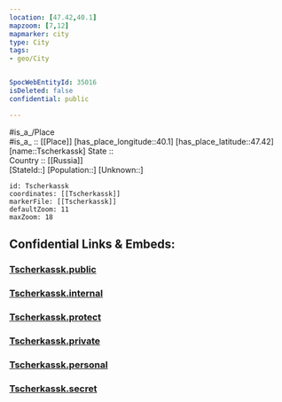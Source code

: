 ```yaml
---
location: [47.42,40.1] 
mapzoom: [7,12] 
mapmarker: city 
type: City
tags:
- geo/City


SpocWebEntityId: 35016
isDeleted: false
confidential: public

---
```

#is_a_/Place  
#is_a_ :: [[Place]] 
[has_place_longitude::40.1] 
[has_place_latitude::47.42] 
[name::Tscherkassk] 
State ::  
Country :: [[Russia]]  
[StateId::] 
[Population::] 
[Unknown::] 


```leaflet
id: Tscherkassk
coordinates: [[Tscherkassk]] 
markerFile: [[Tscherkassk]] 
defaultZoom: 11 
maxZoom: 18
```


## Confidential Links & Embeds: 

### [Tscherkassk.public](/_public/\Earth\Continent\Europe\Europe~East\Russia\Russia~South\Rostov_Oblast\CityTscherkassk.public.md) 

### [Tscherkassk.internal](/_internal/\Earth\Continent\Europe\Europe~East\Russia\Russia~South\Rostov_Oblast\CityTscherkassk.internal.md) 

### [Tscherkassk.protect](/_protect/\Earth\Continent\Europe\Europe~East\Russia\Russia~South\Rostov_Oblast\CityTscherkassk.protect.md) 

### [Tscherkassk.private](/_private/\Earth\Continent\Europe\Europe~East\Russia\Russia~South\Rostov_Oblast\CityTscherkassk.private.md) 

### [Tscherkassk.personal](/_personal/\Earth\Continent\Europe\Europe~East\Russia\Russia~South\Rostov_Oblast\CityTscherkassk.personal.md) 

### [Tscherkassk.secret](/_secret/\Earth\Continent\Europe\Europe~East\Russia\Russia~South\Rostov_Oblast\CityTscherkassk.secret.md)

